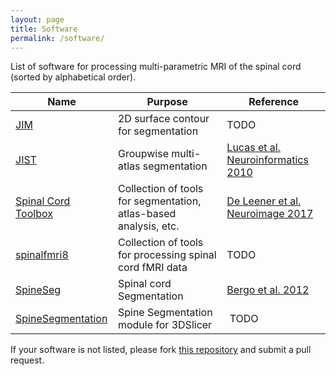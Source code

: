 ```yaml
---
layout: page
title: Software
permalink: /software/
---
```


List of software for processing multi-parametric MRI of the spinal cord (sorted by alphabetical order).

| Name | Purpose | Reference |
|---|---|---|
| [JIM](http://www.xinapse.com/Manual/index.html) | 2D surface contour for segmentation | TODO |
| [JIST](http://www.nitrc.org/projects/jist) | Groupwise multi-atlas segmentation | [Lucas et al. Neuroinformatics 2010](https://www.ncbi.nlm.nih.gov/pubmed/20077162) |
|[Spinal Cord Toolbox](https://github.com/neuropoly/spinalcordtoolbox) | Collection of tools for segmentation, atlas-based analysis, etc. | [De Leener et al. Neuroimage 2017](https://www.ncbi.nlm.nih.gov/pubmed/27720818) |
| [spinalfmri8](http://post.queensu.ca/~stromanp/software.html) | Collection of tools for processing spinal cord fMRI data | TODO |
| [SpineSeg](http://www.lni.hc.unicamp.br/app/spineseg/) | Spinal cord Segmentation | [Bergo et al. 2012](https://ieeexplore.ieee.org/document/6263238/) |
| [SpineSegmentation](https://www.nitrc.org/projects/sylvainproject/) | Spine Segmentation module for 3DSlicer | TODO |

If your software is not listed, please fork [this repository](https://github.com/spinalcordmri/spinalcordmri.github.io) and submit a pull request.
